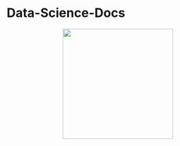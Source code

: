 # Data-Science-Docs

<center>
  <a href="https://www.buymeacoffee.com/khabarachre">
    <img src="[https://cdn.hashnode.com/res/hashnode/image/upload/v1627326063491/iWr_Ppp1_.png](https://media.tenor.com/Is0ELiJnoU0AAAAi/buymeacoffee-button.gif)https://media.tenor.com/Is0ELiJnoU0AAAAi/buymeacoffee-button.gif" width="250">
  </a>
</center>


